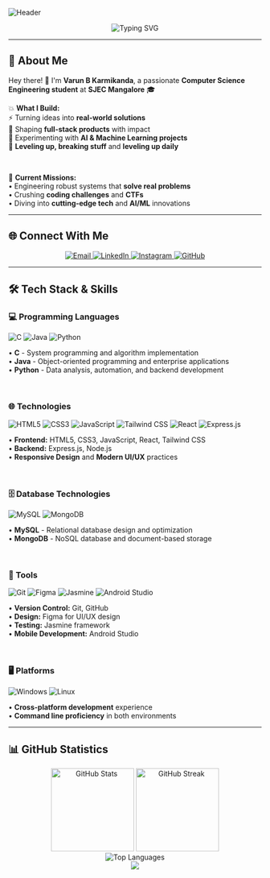 
![Header](https://capsule-render.vercel.app/api?type=venom&height=300&color=gradient&text=Varun%20B%20Karmikanda&fontColor=B0B0B0&fontSize=e)

<div align="center">
  <img src="https://readme-typing-svg.herokuapp.com?font=Fira+Code&size=22&duration=3000&pause=1000&color=58A6FF&center=true&vCenter=true&width=600&lines=Computer+Science+Engineer;Tech+Enthusiast;DS+and+Algo+Ninja;Full-Stack+Developer;Problem+Solver" alt="Typing SVG" />
</div>



---

## 🚀 **About Me**

Hey there! 👋 I'm **Varun B Karmikanda**, a passionate **Computer Science Engineering student** at **SJEC Mangalore** 🎓  

💥 **What I Build:**  
⚡ Turning ideas into **real-world solutions**  
🧩 Shaping **full-stack products** with impact  
🧠 Experimenting with **AI & Machine Learning projects**  
🚀 **Leveling up, breaking stuff** and **leveling up daily**  

<br>

🎯 **Current Missions:**  
• Engineering robust systems that **solve real problems**  
• Crushing **coding challenges** and **CTFs**   
• Diving into **cutting-edge tech** and **AI/ML** innovations

---

## 🌐 **Connect With Me**

<div align="center">
  <a href="mailto:varunbkarmikanda@gmail.com">
    <img src="https://img.shields.io/badge/Email-D14836?style=for-the-badge&logo=gmail&logoColor=white" alt="Email" />
  </a>
  <a href="https://www.linkedin.com/in/varun-b-karmikanda/" target="_blank">
    <img src="https://img.shields.io/badge/LinkedIn-0077B5?style=for-the-badge&logo=linkedin&logoColor=white" alt="LinkedIn" />
  </a>
  <a href="https://instagram.com/varunbkarmikanda" target="_blank">
    <img src="https://img.shields.io/badge/Instagram-E4405F?style=for-the-badge&logo=instagram&logoColor=white" alt="Instagram" />
  </a>
  <a href="https://github.com/varun-karmikanda" target="_blank">
    <img src="https://img.shields.io/badge/GitHub-100000?style=for-the-badge&logo=github&logoColor=white" alt="GitHub" />
  </a>
</div>

---

## 🛠️ **Tech Stack & Skills**

### **💻 Programming Languages**
<div align="left">
  <img src="https://img.shields.io/badge/C-00599C?style=for-the-badge&logo=c&logoColor=white" alt="C" />
  <img src="https://img.shields.io/badge/Java-ED8B00?style=for-the-badge&logo=openjdk&logoColor=white" alt="Java" />
  <img src="https://img.shields.io/badge/Python-3776AB?style=for-the-badge&logo=python&logoColor=white" alt="Python" />
</div>

• **C** - System programming and algorithm implementation  
• **Java** - Object-oriented programming and enterprise applications  
• **Python** - Data analysis, automation, and backend development  

<br>

### **🌐 Technologies**
<div align="left">
  <img src="https://img.shields.io/badge/HTML5-E34F26?style=for-the-badge&logo=html5&logoColor=white" alt="HTML5" />
  <img src="https://img.shields.io/badge/CSS3-1572B6?style=for-the-badge&logo=css3&logoColor=white" alt="CSS3" />
  <img src="https://img.shields.io/badge/JavaScript-F7DF1E?style=for-the-badge&logo=javascript&logoColor=black" alt="JavaScript" />
  <img src="https://img.shields.io/badge/Tailwind_CSS-38B2AC?style=for-the-badge&logo=tailwind-css&logoColor=white" alt="Tailwind CSS" />
  <img src="https://img.shields.io/badge/React-20232A?style=for-the-badge&logo=react&logoColor=61DAFB" alt="React" />
  <img src="https://img.shields.io/badge/Express.js-404D59?style=for-the-badge&logo=express&logoColor=white" alt="Express.js" />
</div>

• **Frontend:** HTML5, CSS3, JavaScript, React, Tailwind CSS  
• **Backend:** Express.js, Node.js  
• **Responsive Design** and **Modern UI/UX** practices  

<br>

### **🗄️ Database Technologies**
<div align="left">
  <img src="https://img.shields.io/badge/MySQL-00000F?style=for-the-badge&logo=mysql&logoColor=white" alt="MySQL" />
  <img src="https://img.shields.io/badge/MongoDB-4EA94B?style=for-the-badge&logo=mongodb&logoColor=white" alt="MongoDB" />
</div>

• **MySQL** - Relational database design and optimization  
• **MongoDB** - NoSQL database and document-based storage  

<br>

### **🔧 Tools**
<div align="left">
  <img src="https://img.shields.io/badge/Git-F05032?style=for-the-badge&logo=git&logoColor=white" alt="Git" />
  <img src="https://img.shields.io/badge/Figma-F24E1E?style=for-the-badge&logo=figma&logoColor=white" alt="Figma" />
  <img src="https://img.shields.io/badge/Jasmine-8A4182?style=for-the-badge&logo=jasmine&logoColor=white" alt="Jasmine" />
  <img src="https://img.shields.io/badge/Android_Studio-3DDC84?style=for-the-badge&logo=android-studio&logoColor=white" alt="Android Studio" />
</div>

• **Version Control:** Git, GitHub  
• **Design:** Figma for UI/UX design  
• **Testing:** Jasmine framework  
• **Mobile Development:** Android Studio  

<br>

### **🖥️ Platforms**
<div align="left">
  <img src="https://img.shields.io/badge/Windows-0078D6?style=for-the-badge&logo=windows&logoColor=white" alt="Windows" />
  <img src="https://img.shields.io/badge/Linux-FCC624?style=for-the-badge&logo=linux&logoColor=black" alt="Linux" />
</div>

• **Cross-platform development** experience  
• **Command line proficiency** in both environments  

---

## 📊 **GitHub Statistics**

<div align="center">
  <img src="https://github-readme-stats.vercel.app/api?username=varun-karmikanda&show_icons=true&theme=tokyonight&hide_border=true&count_private=true" alt="GitHub Stats" height="165" />
  <img src="https://github-readme-streak-stats.herokuapp.com/?user=varun-karmikanda&theme=tokyonight&hide_border=true" alt="GitHub Streak" height="165" />
</div>

<div align="center">
  <img src="https://github-readme-stats.vercel.app/api/top-langs/?username=varun-karmikanda&layout=compact&theme=tokyonight&hide_border=true&langs_count=8" alt="Top Languages" />
</div>



<div align="center">
  <img src="https://capsule-render.vercel.app/api?type=waving&color=gradient&height=100&section=footer" />
</div>




<!--
**varun-karmikanda/varun-karmikanda** is a ✨ _special_ ✨ repository because its `README.md` (this file) appears on your GitHub profile.

Here are some ideas to get you started:

- 🔭 I’m currently working on ...
- 🌱 I’m currently learning ...
- 👯 I’m looking to collaborate on ...
- 🤔 I’m looking for help with ...
- 💬 Ask me about ...
- 📫 How to reach me: ...
- 😄 Pronouns: ...
- ⚡ Fun fact: ...
-->

